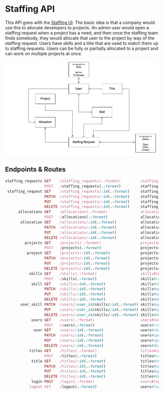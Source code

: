 # Staffing API

This API goes with the [Staffing UI](../staffing_api). The basic idea is that a company would use this to allocate developers to projects. An admin user would open a staffing request when a project has a need, and then once the staffing team finds somebody, they would allocate that user to the project by way of the staffing request. Users have skills and a title that are used to match them up to staffing requests. Users can be fully or partially allocated to a project and can work on multiple projects at once.

![Domain](docs/domain.png)

## Endpoints & Routes

```ruby
staffing_requests GET    /staffing_requests(.:format)         staffing_requests#index
                  POST   /staffing_requests(.:format)         staffing_requests#create
 staffing_request GET    /staffing_requests/:id(.:format)     staffing_requests#show
                  PATCH  /staffing_requests/:id(.:format)     staffing_requests#update
                  PUT    /staffing_requests/:id(.:format)     staffing_requests#update
                  DELETE /staffing_requests/:id(.:format)     staffing_requests#destroy
      allocations GET    /allocations(.:format)               allocations#index
                  POST   /allocations(.:format)               allocations#create
       allocation GET    /allocations/:id(.:format)           allocations#show
                  PATCH  /allocations/:id(.:format)           allocations#update
                  PUT    /allocations/:id(.:format)           allocations#update
                  DELETE /allocations/:id(.:format)           allocations#destroy
         projects GET    /projects(.:format)                  projects#index
                  POST   /projects(.:format)                  projects#create
          project GET    /projects/:id(.:format)              projects#show
                  PATCH  /projects/:id(.:format)              projects#update
                  PUT    /projects/:id(.:format)              projects#update
                  DELETE /projects/:id(.:format)              projects#destroy
           skills GET    /skills(.:format)                    skills#index
                  POST   /skills(.:format)                    skills#create
            skill GET    /skills/:id(.:format)                skills#show
                  PATCH  /skills/:id(.:format)                skills#update
                  PUT    /skills/:id(.:format)                skills#update
                  DELETE /skills/:id(.:format)                skills#destroy
       user_skill PATCH  /users/:user_id/skills/:id(.:format) skills#update
                  PUT    /users/:user_id/skills/:id(.:format) skills#update
                  DELETE /users/:user_id/skills/:id(.:format) skills#destroy
            users GET    /users(.:format)                     users#index
                  POST   /users(.:format)                     users#create
             user GET    /users/:id(.:format)                 users#show
                  PATCH  /users/:id(.:format)                 users#update
                  PUT    /users/:id(.:format)                 users#update
                  DELETE /users/:id(.:format)                 users#destroy
           titles GET    /titles(.:format)                    titles#index
                  POST   /titles(.:format)                    titles#create
            title GET    /titles/:id(.:format)                titles#show
                  PATCH  /titles/:id(.:format)                titles#update
                  PUT    /titles/:id(.:format)                titles#update
                  DELETE /titles/:id(.:format)                titles#destroy
            login POST   /login(.:format)                     users#login
           logout GET    /logout(.:format)                    users#logout
```

